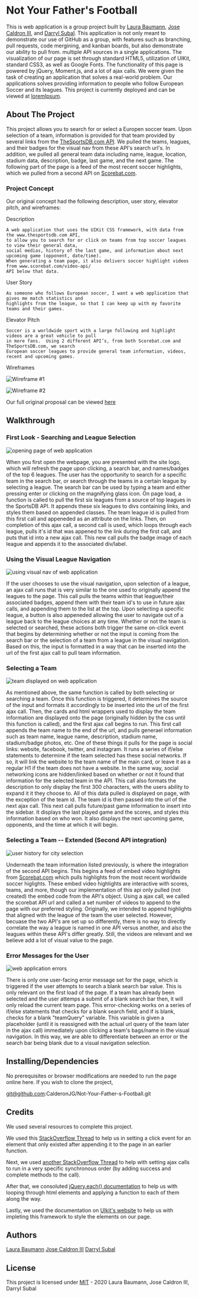 # Not Your Father's Football

This is web application is a group project built by [Laura Baumann](https://github.com/thelbaumann), [Jose Caldron III](https://github.com/CalderonJG), and [Darryl Subal](https://github.com/Dale2k). This application is not only meant to demonstrate our use of GitHub as a group, with features such as branching, pull requests, code mergining, and kanban boards, but also demonstrate our ability to pull from. multiple API sources in a single applications. The visualization of our page is set through standard HTML5, utilization of UIKit, standard CSS3, as well as Google Fonts. The functionality of this page is powered by jQuery, Moment.js, and a lot of ajax calls. We were given the task of creating an application that solves a real-world problem. Our applications solves providing information to people who follow European Soccer and its leagues. This project is currently deployed and can be viewed at [loremIpsum](https://thelbaumann.github.io/weatherDashboard/).

## About The Project

This project allows you to search for or select a Europen soccer team. Upon selection of a team, information is provided for that team provided by several links 
from the [TheSportsDB.com API](www.thesportsdb.com). We pulled the teams, leagues, and their badges for the visual nav from these API's search url's. In addition, we pulled all general team data including name, league, location, stadium data, description, badge, last game, and the next game. The following part of the page is a feed of the most recent soccer highlights, which we pulled from a second API on [Scorebat.com](www.scorebat.com/video-api/).

### Project Concept

Our original concept had the following description, user story, elevator pitch, and wireframes:

Description

```
A web application that uses the UIKit CSS framework, with data from the www.thesportsdb.com API, 
to allow you to search for or click on teams from top soccer leagues to view their general data, 
social medias, history of the last game, and information about next upcoming game (opponent, date/time). 
When generating a team page, it also delivers soccer highlight videos from www.scorebat.com/video-api/ 
API below that data. 
```

User Story

```
As someone who follows European soccer, I want a web application that gives me match statistics and
highlights from the league, so that I can keep up with my favorite teams and their games. 
```

Elevator Pitch

```
Soccer is a worldwide sport with a large following and highlight videos are a great vehicle to pull
in more fans.  Using 2 different API’s, from both Scorebat.com and TheSportsDB.com, we search 
European soccer leagues to provide general team information, videos, recent and upcoming games.
```

Wireframes

![Wireframe #1](https://github.com/CalderonJG/Not-Your-Father-s-Football/blob/Dev/images/wireframe_1.png)

![Wireframe #2](https://github.com/CalderonJG/Not-Your-Father-s-Football/blob/Dev/images/wireframe_2.png)

Our full original proposal can be viewed [here](https://docs.google.com/document/d/1UEDNM471lJhHJ9VUO9PGjbSn64e6zJEVCpQrEecVWjE/edit?usp=sharing)

## Walkthrough

### First Look - Searching and League Selection
![opening page of web application](https://github.com/CalderonJG/Not-Your-Father-s-Football/blob/Dev/images/screen_1.png)

When you first open the webpage, you are presented with the site logo, which will refresh the page upon clicking, a search bar, and names/badges of the top 6 leagues. The user has the opportunity to search for a specific team in the search bar, or search through the teams in a certain league by selecting a league. The search bar can be used by typing a team and either pressing enter or clicking on the magnifying glass icon. On page load, a function is called to pull the first six leagues from a source of top leagues in the SportsDB API. It appends these six leagues to divs containing links, and styles them based on appended classes. The team league id is pulled from this first call and appeneded as an attribute on the links. Then, on completion of this ajax call, a second call is used, which loops through each league, pulls it's id that was appened to the link during the first call, and puts that id into a new ajax call. This new call pulls the badge image of each league and appends it to the associated div/label. 


### Using the Visual League Navigation

![using visual nav of web application](https://github.com/CalderonJG/Not-Your-Father-s-Football/blob/Dev/images/screen_2.png)

If the user chooses to use the visual navigation, upon selection of a league, an ajax call runs that is very similar to the one used to originally append the leagues to the page. This call pulls the teams within that league/their associated badges, append them with their team id's to use in future ajax calls, and appending them to the list at the top. Upon selecting a specific league, a button is also appeneded allowing the user to navigate out of a league back to the league choices at any time.  Whether or not the team is selected or searched, these actions both trigger the same on-click event that begins by determining whether or not the input is coming from the search bar or the selection of a team from a league in the visual navigation. Based on this, the input is formatted in a way that can be inserted into the url of the first ajax call to pull team information. 


### Selecting a Team

![team displayed on web application](https://github.com/CalderonJG/Not-Your-Father-s-Football/blob/Dev/images/screen_3.png)

As mentioned above, the same function is called by both selecting or searching a team. Once this function is triggered, it determines the source of the input and formats it accordingly to be inserted into the url of the first ajax call. Then, the cards and html wrappers used to display the team information are displayed onto the page (originally hidden by the css until this function is called), and the first ajax call begins to run. This first call appends the team name to the end of the url, and pulls generael information such as team name, league name, description, stadium name, stadium/badge photos, etc. One of these things it pulls for the page is social links: website, facebook, twitter, and instagram. It runs a series of if/else statements to determine if the team selected has these social networks. If so, it will link the website to the team name of the main card, or leave it as a regular H1 if the team does not have a website. In the same way, social networking icons are hidden/linked based on whether or not it found that information for the selected team in the API. This call also formats the description to only display the first 300 characters, with the users ability to expand it it they choose to. All of this data pulled is displayed on page, with the exception of the team id. The team id is then passed into the url of the next ajax call. This next call pulls future/past game information to insert into the sidebar. It displays the last played game and the scores, and styles this information based on who won. It also displays the next upcoming game, opponents, and the time at which it will begin.


### Selecting a Team -- Extended (Second API integration)
![user history for city selection](https://github.com/CalderonJG/Not-Your-Father-s-Football/blob/Dev/images/screen_3.5.png)

Underneath the team information listed previously, is where the integration of the second API begins. This begins a feed of embed video highlights from [Scorebat.com](www.scorebat.com/video-api/) which pulls highlights from the most recent worldwide soccer higlights. These embed video highlights are interactive with scores, teams, and more, though our implementation of this api only pulled (not created) the embed code from the API's object. Using a ajax call, we called the scorebat API url and called a set number of videos to append to the page with our preferred styling. Originally, we intended to append highlights that aligned with the league of the team the user selected. However, becuase the two API's are set up so differently, there is no way to directly correlate the way a league is named in one API versus another, and also the leagues within these API's differ greatly. Still, the videos are relevant and we believe add a lot of visual value to the page.


### Error Messages for the User
![web application errors](https://github.com/CalderonJG/Not-Your-Father-s-Football/blob/Dev/images/error.png)

There is only one user-facing error message set for the page, which is triggered if the user attempts to search a blank search bar value. This is only relevant on the first load of the page. If a team has already been selected and the user attemps a submit of a blank search bar then, it will only reload the current team page. This error-checking works on a series of if/else statements that checks for a blank search field, and if is blank, checks for a blank "teamQuery" variable. This variable is given a placeholder (until it is reassigned with the actual url query of the team later in the ajax call) immediately upon clicking a team's bags/name in the visual navigation. In this way, we are able to differentiate between an error or the search bar being blank due to a visual navigation selection.

## Installing/Dependencies
No prerequisites or browser modifications are needed to run the page online here.
If you wish to clone the project,

git@github.com:CalderonJG/Not-Your-Father-s-Football.git

## Credits

We used several resources to complete this project. 

We used this [StackOverflow Thread](https://stackoverflow.com/questions/12055462/handle-click-event-for-appended-elements-in-jquery) to help us in setting a click event for an element that only existed after appending it to the page in an earlier function.

Next, we used [another StackOverflow Thread](https://stackoverflow.com/questions/10089447/jquery-ajax-request-inside-ajax-request) to help with setting ajax calls to run in a very specific synchronous order (by adding success and complete methods to the call).

After that, we consoluted [jQuery.each() documentation](https://api.jquery.com/jquery.each/) to help us with looping through html elements and applying a function to each of them along the way.

Lastly, we used the documentation on [UIkit's website](https://getuikit.com/) to help us with impleting this framework to style the elements on our page.


## Authors
[Laura Baumann](https://github.com/thelbaumann)
[Jose Caldron III](https://github.com/CalderonJG)
[Darryl Subal](https://github.com/Dale2k)

## License
This project is licensed under [MIT](LICENSE) - 2020 Laura Baumann, Jose Caldron III, Darryl Subal
